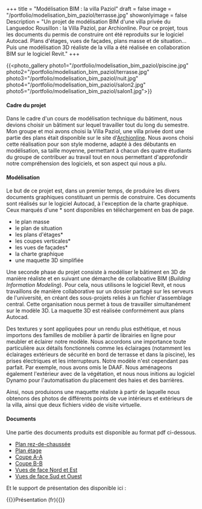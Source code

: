 +++
title = "Modélisation BIM : la villa Paziol"
draft = false
image = "/portfolio/modelisation_bim_paziol/terrasse.jpg"
showonlyimage = false
Description = "Un projet de modélisation BIM d'une villa privée du Languedoc Rousillon : la Villa Paziol, par Archionline. Pour ce projet, tous les documents du permis de construire ont été reproduits sur le logiciel Autocad. Plans d'étages, vues de façades, plans masse et de situation... Puis une modélisation 3D réaliste de la villa a été réalisée en collaboration BIM sur le logiciel Revit."
+++

{{<photo_gallery photo1="/portfolio/modelisation_bim_paziol/piscine.jpg" photo2="/portfolio/modelisation_bim_paziol/terrasse.jpg" photo3="/portfolio/modelisation_bim_paziol/nuit.jpg" photo4="/portfolio/modelisation_bim_paziol/salon2.jpg" photo5="/portfolio/modelisation_bim_paziol/salon1.jpg">}}

#### Cadre du projet

Dans le cadre d'un cours de modélisation technique du bâtiment, nous devions choisir un bâtiment sur lequel travailler tout du long du semestre. Mon groupe et moi avons choisi la Villa Paziol, une villa privée dont une partie des plans était disponible sur le site d'[Archionline](https://www.archionline.com/plan-maison/moderne/villa-paziol/). Nous avons choisi cette réalisation pour son style moderne, adapté à des débutants en modélisation, sa taille moyenne, permettant à chacun des quatre étudiants du groupe de contribuer au travail tout en nous permettant d'approfondir notre compréhension des logiciels, et son aspect qui nous a plu.


#### Modélisation

Le but de ce projet est, dans un premier temps, de produire les divers documents graphiques constituant un permis de construire. Ces documents sont réalisés sur le logiciel Autocad, à l'exception de la charte graphique. Ceux marqués d'une * sont disponibles en téléchargement en bas de page.


- le plan masse
- le plan de situation
- les plans d'étages*
- les coupes verticales*
- les vues de façades*
- la charte graphique
- une maquette 3D simplifiée


Une seconde phase du projet consiste à modéliser le bâtiment en 3D de manière réaliste et en suivant une démarche de collaboative BIM (_Building Information Modeling_). Pour cela, nous utilisons le logiciel Revit, et nous travaillons de manière collaborative sur un dossier partagé sur les serveurs de l'université, en créant des sous-projets reliés à un fichier d'assemblage central. Cette organisation nous permet à tous de travailler simultanément sur le modèle 3D.
La maquette 3D est réalisée conformément aux plans Autocad.

Des textures y sont appliquées pour un rendu plus esthétique, et nous importons des familles de mobilier à partir de librairies en ligne pour meubler et éclairer notre modèle. Nous accordons une importance toute particulière aux détails fonctionnels comme les éclairages (notamment les éclairages extérieurs de sécurité en bord de terrasse et dans la piscine), les prises électriques et les interrupteurs. Notre modèle n'est cependant pas parfait. Par exemple, nous avons omis le DAAF. Nous aménageons également l'extérieur avec de la végétation, et nous nous initions au logiciel Dynamo pour l'automatisation du placement des haies et des barrières.

Ainsi, nous produisons une maquette réaliste à partir de laquelle nous obtenons des photos de différents points de vue intérieurs et extérieurs de la villa, ainsi que deux fichiers vidéo de visite virtuelle.


#### Documents

Une partie des documents produits est disponible au format pdf ci-dessous.

- [Plan rez-de-chaussée](/portfolio/modelisation_bim_paziol/201203_VP_PC_RDC.pdf) 
- [Plan étage](/portfolio/modelisation_bim_paziol/201203_VP_PC_Etage.pdf)
- [Coupe A-A](/portfolio/modelisation_bim_paziol/201203_VP_PC_COUPE_AA.pdf)
- [Coupe B-B](/portfolio/modelisation_bim_paziol/201203_VP_PC_COUPE_BB.pdf)
- [Vues de face Nord et Est](/portfolio/modelisation_bim_paziol/201203_VP_PC_FACES_NetE.pdf) 
- [Vues de face Sud et Ouest](/portfolio/modelisation_bim_paziol/201203_VP_PC_FACES_SetO.pdf) 

Et le support de présentation des disponible ici :

{{<bouton article="/portfolio/modelisation_bim_paziol/presentation.pdf">}}Présentation (fr){{</bouton>}}
 
